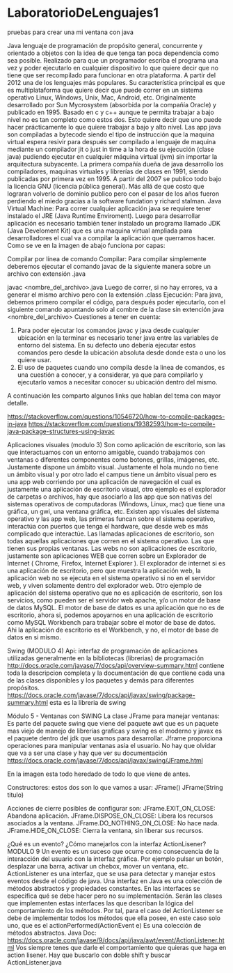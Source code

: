 # LaboratorioDeLenguajes1
pruebas para crear una mi ventana con java

Java lenguaje de programación de propósito general, concurrente y orientado a objetos con la idea de que tenga tan poca dependencia como sea posible. Realizado para que un programador escriba el programa una vez y poder ejecutarlo en cualquier dispositivo lo que quiere decir que no tiene que ser recompilado para funcionar en otra plataforma. A partir del 2012 una de los lenguajes más populares. Su característica principal es que es multiplataforma que quiere decir que puede correr en un sistema operativo Linux, Windows, Unix, Mac, Android, etc. 
Originalmente desarrollado por Sun Mycrosystem (absorbida por la compañía Oracle) y publicado en 1995. Basado en c y c++ aunque te permita trabajar a bajo nivel no es tan completo como estos dos. Esto quiere decir que uno puede hacer prácticamente lo que quiere trabajar a bajo y alto nivel. Las app java son compiladas a bytecode siendo el tipo de instrucción que la maquina virtual espera resivir para después ser compilado a lenguaje de maquina mediante un compilador jit o just in time a la hora de su ejecución (clase java) pudiendo ejecutar en cualquier máquina virtual (jvm) sin importar la arquitectura subyacente. 
La primera compañía dueña de java desarrollo los compiladores, maquinas virtuales y librerías de clases en 1991, siendo publicadas por primera vez en 1995. A partir del 2007 se publico todo bajo la licencia GNU (licencia pública general). Más allá de que costo que lograran volverlo de dominio publico pero con el pasar de los años fueron perdiendo el miedo gracias a la software fundation y richard stalman. 
Java Virtual Machine: 
Para correr cualquier aplicación java se requiere tener instalado el JRE (Java Runtime Enviroment). Luego para desarrollar aplicación es necesario también tener instalado un programa llamado JDK (Java Develoment Kit) que es una maquina virtual ampliada para desarrolladores el cual va a compilar la aplicación que querramos hacer.	
Como se ve en la imagen de abajo funciona por capas: 

Compilar por línea de comando
Compilar:
Para compilar simplemente deberemos ejecutar el comando javac de la siguiente manera sobre un archivo con extensión .java

javac <nombre_del_archivo>.java
Luego de correr, si no hay errores, va a generar el mismo archivo pero con la extensión .class 
Ejecución:
Para java, debemos primero compilar el código, para después poder ejecutarlo, con el siguiente comando apuntando solo al combre de la clase sin extención
java <nombre_del_archivo> 
Cuestiones a tener en cuenta:
1) Para poder ejecutar los comandos javac y java desde cualquier ubicación en la terminar es necesario tener java entre las variables de entorno del sistema. En su defecto uno debería ejecutar estos comandos pero desde la ubicación absoluta desde donde esta o uno los quiere usar. 
2) El uso de paquetes cuando uno compila desde la linea de comandos, es una cuestión a conocer, y a considerar, ya que para compilarlo y ejecutarlo vamos a necesitar conocer su ubicación dentro del mismo.

A continuación les comparto algunos links que hablan del tema con mayor detalle.

https://stackoverflow.com/questions/10546720/how-to-compile-packages-in-java
https://stackoverflow.com/questions/19382593/how-to-compile-java-package-structures-using-javac

Aplicaciones visuales (modulo 3)
Son como aplicación de escritorio, son las que interactuamos con un entorno amigable, cuando trabajamos con ventanas o diferentes componentes como botones, grillas, imágenes, etc. Justamente dispone un ámbito visual. Justamente el hola mundo no tiene un ámbito visual y por otro lado el campus tiene un ámbito visual pero es una app web corriendo por una aplicación de navegación el cual es justamente una aplicación de escritorio visual, otro ejemplo es el explorador de carpetas o archivos, hay que asociarlo a las app que son nativas del sistemas operativos de computadoras (Windows, Linux, mac) que tiene una gráfica, un gwi, una ventana gráfica,  etc.
 Existen app visuales del sistema operativo y las app web, las primeras funcan sobre el sistema operativo, interactúa con puertos que tenga el hardware, que desde web es más complicado que interactúe. 
Las llamadas aplicaciones de escritorio, son todas aquellas aplicaciones que corren en el sistema operativo. Las que tienen sus propias ventanas. Las webs no son aplicaciones de escritorio, justamente son aplicaciones WEB que corren sobre un Explorador de Internet ( Chrome, Firefox, Internet Explorer ).
El explorador de internet si es una aplicación de escritorio, pero que muestra la aplicación web, la aplicación web no se ejecuta en el sistema operativo si no en el servidor web, y viven solamente dentro del explorador web.
Otro ejemplo de aplicación del sistema operativo que no es aplicación de escritorio, son los servicios, como pueden ser el servidor web apache, y/o un motor de base de datos MySQL.
El motor de base de datos es una aplicación que no es de escritorio, ahora si, podemos apoyarnos en una aplicación de escritorio como MySQL Workbench para trabajar sobre el motor de base de datos. Ahi la aplicación de escritorio es el Workbench, y no, el motor de base de datos en si mismo.

Swing (MODULO 4)
Api: interfaz de programación de aplicaciones utilizadas generalmente en la bibliotecas (librerias) de programación http://docs.oracle.com/javase/7/docs/api/overview-summary.html contiene toda la descripcion completa y la documentación  de que contiene cada una de las clases disponibles y los paquetes y demás para diferentes propósitos. 
https://docs.oracle.com/javase/7/docs/api/javax/swing/package-summary.html esta es la libreria de swing  





Módulo 5 - Ventanas con SWING
La clase JFrame para manejar ventanas:
Es parte del paquete swing que viene del paquete awt que es un paquete mas viejo de manejo de librerías graficas y swing es el moderno y javax es el paquete dentro del jdk que usamos para desarrollar. 
Jframe proporciona operaciones para manipular ventanas asia el usuario. No hay que olvidar que va a ser una clase y hay que ver su documentación https://docs.oracle.com/javase/7/docs/api/javax/swing/JFrame.html 
 
En la imagen esta todo  heredado de todo lo que viene de antes.

Constructores: estos dos son lo que vamos a usar: 
JFrame()
JFrame(String titulo)


Acciones de cierre posibles de configurar son:
JFrame.EXIT_ON_CLOSE: Abandona aplicación.
JFrame.DISPOSE_ON_CLOSE: Libera los recursos asociados a la ventana.
JFrame.DO_NOTHING_ON_CLOSE: No hace nada.
JFrame.HIDE_ON_CLOSE: Cierra la ventana, sin liberar sus recursos.






¿Qué es un evento? ¿Cómo manejarlos con la interfaz ActionLisener? MODULO 9
Un evento es un suceso que ocurre como consecuencia de la interacción del usuario con la interfaz gráfica. Por ejemplo pulsar un botón, desplazar una barra, activar un chebox, mover un ventana, etc. 
ActionListener es una interfaz, que se usa para detectar y manejar estos eventos desde el código de java.
Una interfaz en Java es una colección de métodos abstractos y propiedades constantes. 
En las interfaces se especifica qué se debe hacer pero no su implementación. Serán las clases que implementen estas interfaces las que describan la lógica del comportamiento de los métodos.
Por tal, para el caso del ActionListener se debe de implementar todos los métodos que ella posee, en este caso solo uno, que es el actionPerformed(ActionEvent e) Es una colección de métodos abstractos. 
Java Doc: https://docs.oracle.com/javase/9/docs/api/java/awt/event/ActionListener.html
Vos siempre tenes que darle el comportamiento que quieras que haga en action lisener. Hay que buscarlo con doble shift y buscar ActionListener.java 
